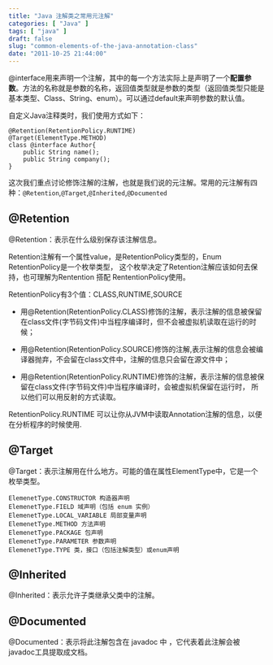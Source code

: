 ```yaml
---
title: "Java 注解类之常用元注解"
categories: [ "Java" ]
tags: [ "java" ]
draft: false
slug: "common-elements-of-the-java-annotation-class"
date: "2011-10-25 21:44:00"
---
```


@interface用来声明一个注解，其中的每一个方法实际上是声明了一个**配置参数**。方法的名称就是参数的名称，返回值类型就是参数的类型（返回值类型只能是基本类型、Class、String、enum）。可以通过default来声明参数的默认值。

自定义Java注释类时，我们使用方式如下：

    @Retention(RetentionPolicy.RUNTIME)
    @Target(ElementType.METHOD)
    class @interface Author{
        public String name();
        public String company();
    }

这次我们重点讨论修饰注解的注解，也就是我们说的元注解。常用的元注解有四种：`@Retention`,`@Target`,`@Inherited`,`@Documented`

## @Retention

@Retention：表示在什么级别保存该注解信息。

Retention注解有一个属性value，是RetentionPolicy类型的，Enum RetentionPolicy是一个枚举类型， 这个枚举决定了Retention注解应该如何去保持，也可理解为Rentention 搭配 RententionPolicy使用。

RetentionPolicy有3个值：CLASS,RUNTIME,SOURCE


<!--more-->


 - 用@Retention(RetentionPolicy.CLASS)修饰的注解，表示注解的信息被保留在class文件(字节码文件)中当程序编译时，但不会被虚拟机读取在运行的时候；    

 - 用@Retention(RetentionPolicy.SOURCE)修饰的注解,表示注解的信息会被编译器抛弃，不会留在class文件中，注解的信息只会留在源文件中；

 - 用@Retention(RetentionPolicy.RUNTIME)修饰的注解，表示注解的信息被保留在class文件(字节码文件)中当程序编译时，会被虚拟机保留在运行时，
   所以他们可以用反射的方式读取。

RetentionPolicy.RUNTIME 可以让你从JVM中读取Annotation注解的信息，以便在分析程序的时候使用.

## @Target

@Target：表示注解用在什么地方。可能的值在属性ElementType中，它是一个枚举类型。

    ElemenetType.CONSTRUCTOR 构造器声明
    ElemenetType.FIELD 域声明（包括 enum 实例）
    ElemenetType.LOCAL_VARIABLE 局部变量声明
    ElemenetType.METHOD 方法声明
    ElemenetType.PACKAGE 包声明
    ElemenetType.PARAMETER 参数声明
    ElemenetType.TYPE 类，接口（包括注解类型）或enum声明

## @Inherited

@Inherited：表示允许子类继承父类中的注解。

## @Documented

@Documented：表示将此注解包含在 javadoc 中 ，它代表着此注解会被javadoc工具提取成文档。
